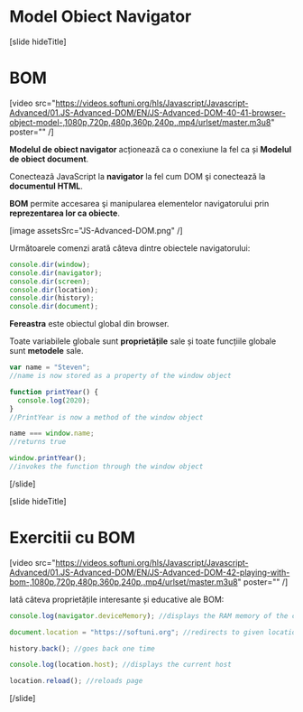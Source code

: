 # Model Obiect Navigator 

[slide hideTitle]

# BOM

[video src="https://videos.softuni.org/hls/Javascript/Javascript-Advanced/01.JS-Advanced-DOM/EN/JS-Advanced-DOM-40-41-browser-object-model-,1080p,720p,480p,360p,240p,.mp4/urlset/master.m3u8" poster="" /]

**Modelul de obiect navigator** acționează ca o conexiune la fel ca și **Modelul de obiect document**.

Conecteazâ JavaScript la **navigator** la fel cum DOM şi conectează la **documentul HTML**.

**BOM** permite accesarea şi manipularea elementelor navigatorului prin **reprezentarea lor ca obiecte**.

[image assetsSrc="JS-Advanced-DOM.png" /]

Următoarele comenzi arată câteva dintre obiectele navigatorului:

```js
console.dir(window);
console.dir(navigator);
console.dir(screen);
console.dir(location);
console.dir(history);
console.dir(document);
```

**Fereastra** este obiectul global din browser.

Toate variabilele globale sunt **proprietățile** sale și toate funcțiile globale sunt **metodele** sale.

```js
var name = "Steven";
//name is now stored as a property of the window object

function printYear() {
  console.log(2020);
}
//PrintYear is now a method of the window object

name === window.name;
//returns true

window.printYear();
//invokes the function through the window object
```

[/slide]

[slide hideTitle]

# Exercitii cu BOM

[video src="https://videos.softuni.org/hls/Javascript/Javascript-Advanced/01.JS-Advanced-DOM/EN/JS-Advanced-DOM-42-playing-with-bom-,1080p,720p,480p,360p,240p,.mp4/urlset/master.m3u8" poster="" /]

Iatâ câteva proprietățile interesante și educative ale BOM:

```js
console.log(navigator.deviceMemory); //displays the RAM memory of the current machine

document.location = "https://softuni.org"; //redirects to given location

history.back(); //goes back one time

console.log(location.host); //displays the current host

location.reload(); //reloads page
```

[/slide]
